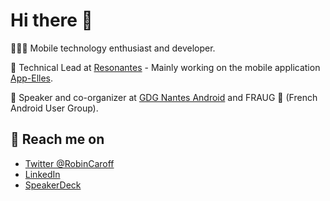 # Hi there 👋

👨‍💻📲  Mobile technology enthusiast and developer.

💫 Technical Lead at [Resonantes](https://resonantes.fr/) - Mainly working on the mobile application [App-Elles](https://app-elles.fr/). 

📣 Speaker and co-organizer at [GDG Nantes Android](https://gdg.community.dev/gdg-nantes-android/) and FRAUG 🐸 (French Android User Group).

## 💬 Reach me on

  * [Twitter @RobinCaroff](https://twitter.com/RobinCaroff)
  * [LinkedIn](https://www.linkedin.com/in/robincaroff/)
  * [SpeakerDeck](https://speakerdeck.com/robincaroff/)
